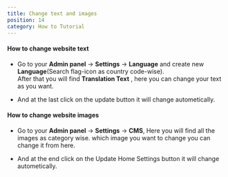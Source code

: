```yaml
---
title: Change text and images
position: 14
category: How to Tutorial
---
```


#### How to change website text

- Go to your **Admin panel** -\> **Settings** -\> **Language** and create new **Language**(Search flag-icon as country code-wise).  
   After that you will find **Translation Text** , here you can change your text as you want.

- And at the last click on the update button it will change autometically.

#### How to change website images

- Go to your **Admin panel** -\> **Settings** -\> **CMS**, Here you will find all the images as category wise. which image you want to change you can change it from here.

- And at the end click on the Update Home Settings button it will change autometically.
